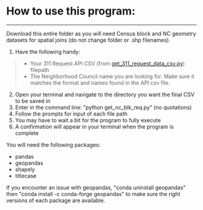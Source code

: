 # How to use this program:
---

Download this entire folder as you will need Census block and NC geometry datasets for spatial joins (do not change folder or .shp filenames).

1. Have the following handy: 
> - Your 311 Request API CSV (from [get_311_request_data_csv.py](https://github.com/hackforla/311-data/blob/dev/server/utils/get_request_data_csv.py)) filepath
> - The Neighborhood Council name you are looking for. Make sure it matches the format and names found in the API csv file.
2. Open your terminal and navigate to the directory you want the final CSV to be saved in
3. Enter in the command line: "python get_nc_blk_req.py" (no quotations)
4. Follow the prompts for input of each file path
5. You may have to wait a bit for the program to fully execute
6. A confirmation will appear in your terminal when the program is complete

You will need the following packages:
- pandas
- geopandas
- shapely
- titlecase

If you encounter an issue with geopandas, "conda uninstall geopandas" then "conda install -c conda-forge geopandas" to make sure the right versions of each package are available. 